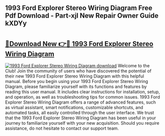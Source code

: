 ## 1993 Ford Explorer Stereo Wiring Diagram Free Pdf Download - Part-xjl New Repair Owner Guide kXDYy

# <h2><a href="http://dfsol71.blite.top/?on=1993+Ford+Explorer+Stereo+Wiring+Diagram">🔗Download New 👉🔴 1993 Ford Explorer Stereo Wiring Diagram</a></h2>

[![1993 Ford Explorer Stereo Wiring Diagram download](https://i.imgur.com/lujVjoI.png)](http://dfsol71.blite.top/?on=1993+Ford+Explorer+Stereo+Wiring+Diagram)
Welcome to the Club! Join the community of users who have discovered the potential of their new 1993 Ford Explorer Stereo Wiring Diagram with this helpful manual. Before you begin using your 1993 Ford Explorer Stereo Wiring Diagram, please familiarize yourself with its functions and features by reading this user manual. It includes clear instructions for installation, setup, and operation, as well as troubleshooting tips for common issues. 1993 Ford Explorer Stereo Wiring Diagram offers a range of advanced features, such as virtual assistant, smart notifications, customizable shortcuts, and automated tasks, all easily controlled through the user interface. We trust that the 1993 Ford Explorer Stereo Wiring Diagram has been useful in your journey to familiarize yourself with your new acquisition. Should you require assistance, do not hesitate to contact our support team.
